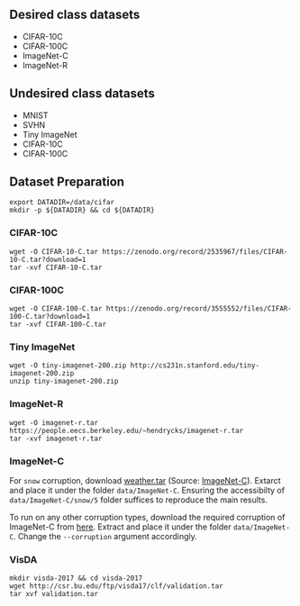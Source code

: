 ## Desired class datasets

- CIFAR-10C
- CIFAR-100C
- ImageNet-C
- ImageNet-R

## Undesired class datasets

- MNIST
- SVHN
- Tiny ImageNet
- CIFAR-10C
- CIFAR-100C

## Dataset Preparation

```
export DATADIR=/data/cifar
mkdir -p ${DATADIR} && cd ${DATADIR}
```

### CIFAR-10C

```
wget -O CIFAR-10-C.tar https://zenodo.org/record/2535967/files/CIFAR-10-C.tar?download=1
tar -xvf CIFAR-10-C.tar
```

### CIFAR-100C

```
wget -O CIFAR-100-C.tar https://zenodo.org/record/3555552/files/CIFAR-100-C.tar?download=1
tar -xvf CIFAR-100-C.tar
```

### Tiny ImageNet

```
wget -O tiny-imagenet-200.zip http://cs231n.stanford.edu/tiny-imagenet-200.zip
unzip tiny-imagenet-200.zip
```

### ImageNet-R

```
wget -O imagenet-r.tar https://people.eecs.berkeley.edu/~hendrycks/imagenet-r.tar
tar -xvf imagenet-r.tar
```

### ImageNet-C

For `snow` corruption, download [weather.tar](https://zenodo.org/records/2235448/files/weather.tar?download=1) (Source: [ImageNet-C](https://zenodo.org/records/2235448#.Yj2RO_co_mF)). Extarct and place it under the folder `data/ImageNet-C`. Ensuring the accessibilty of `data/ImageNet-C/snow/5` folder suffices to reproduce the main results.

To run on any other corruption types, download the required corruption of ImageNet-C from [here](https://zenodo.org/records/2235448#.Yj2RO_co_mF). Extract and place it under the folder `data/ImageNet-C`. Change the `--corruption` argument accordingly.

### VisDA

```
mkdir visda-2017 && cd visda-2017
wget http://csr.bu.edu/ftp/visda17/clf/validation.tar
tar xvf validation.tar
```
